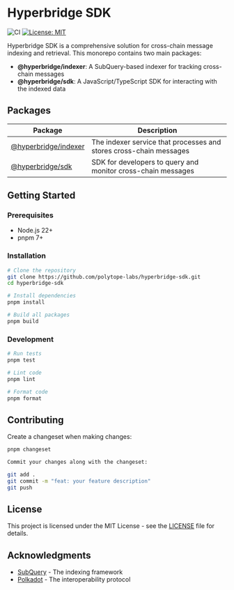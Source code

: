 # Hyperbridge SDK

![CI](https://github.com/polytope-labs/hyperbridge-sdk/actions/workflows/test-sdk.yml/badge.svg)
[![License: MIT](https://img.shields.io/badge/License-MIT-yellow.svg)](https://opensource.org/licenses/MIT)

Hyperbridge SDK is a comprehensive solution for cross-chain message indexing and retrieval. This monorepo contains two main packages:

- **@hyperbridge/indexer**: A SubQuery-based indexer for tracking cross-chain messages
- **@hyperbridge/sdk**: A JavaScript/TypeScript SDK for interacting with the indexed data

## Packages

| Package                                    | Description                                                        |
| ------------------------------------------ | ------------------------------------------------------------------ |
| [@hyperbridge/indexer](./packages/indexer) | The indexer service that processes and stores cross-chain messages |
| [@hyperbridge/sdk](./packages/sdk)         | SDK for developers to query and monitor cross-chain messages       |

## Getting Started

### Prerequisites

- Node.js 22+
- pnpm 7+

### Installation

```bash
# Clone the repository
git clone https://github.com/polytope-labs/hyperbridge-sdk.git
cd hyperbridge-sdk

# Install dependencies
pnpm install

# Build all packages
pnpm build
```

### Development

```bash
# Run tests
pnpm test

# Lint code
pnpm lint

# Format code
pnpm format
```

## Contributing

Create a changeset when making changes:

```bash
pnpm changeset

Commit your changes along with the changeset:

git add .
git commit -m "feat: your feature description"
git push
```

## License
This project is licensed under the MIT License - see the [LICENSE](/LICENSE) file for details.

## Acknowledgments
- [SubQuery](https://subquery.network) - The indexing framework
- [Polkadot](https://polkadot.com) - The interoperability protocol
